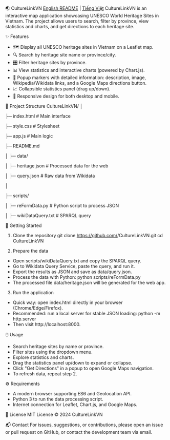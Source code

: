 🌏 CultureLinkVN
[English README](README.vn.md) | [Tiếng Việt](README.md)
CultureLinkVN is an interactive map application showcasing UNESCO World Heritage Sites in Vietnam.
The project allows users to search, filter by province, view statistics and charts, and get directions to each heritage site.

✨ Features
- 🗺️ Display all UNESCO heritage sites in Vietnam on a Leaflet map.
- 🔍 Search by heritage site name or province/city.
- 🎛️ Filter heritage sites by province.
- 📊 View statistics and interactive charts (powered by Chart.js).
- 📌 Popup markers with detailed information: description, image, Wikipedia/Wikidata links, and a Google Maps directions button.
- 📈 Collapsible statistics panel (drag up/down).
- 📱 Responsive design for both desktop and mobile.

📂 Project Structure
CultureLinkVN/
│

├─ index.html          # Main interface

├─ style.css           # Stylesheet

├─ app.js              # Main logic

├─ README.md

│
├─ data/

│   ├─ heritage.json   # Processed data for the web

│   ├─ query.json      # Raw data from Wikidata

│

├─ scripts/

│   ├─ reFormData.py   # Python script to process JSON

│   ├─ wikiDataQuery.txt # SPARQL query




🚀 Getting Started
1. Clone the repository
git clone https://github.com/<username>/CultureLinkVN.git
cd CultureLinkVN


2. Prepare the data
- Open scripts/wikiDataQuery.txt and copy the SPARQL query.
- Go to Wikidata Query Service, paste the query, and run it.
- Export the results as JSON and save as data/query.json.
- Process the data with Python:
python scripts/reFormData.py
- The processed file data/heritage.json will be generated for the web app.
3. Run the application
- Quick way: open index.html directly in your browser (Chrome/Edge/Firefox).
- Recommended: run a local server for stable JSON loading:
python -m http.server
- Then visit http://localhost:8000.

🖱️ Usage
- Search heritage sites by name or province.
- Filter sites using the dropdown menu.
- Explore statistics and charts.
- Drag the statistics panel up/down to expand or collapse.
- Click "Get Directions" in a popup to open Google Maps navigation.
- To refresh data, repeat step 2.

⚙️ Requirements
- A modern browser supporting ES6 and Geolocation API.
- Python 3 to run the data processing script.
- Internet connection for Leaflet, Chart.js, and Google Maps.

📜 License
MIT License © 2024 CultureLinkVN

📬 Contact
For issues, suggestions, or contributions, please open an issue or pull request on GitHub, or contact the development team via email.
